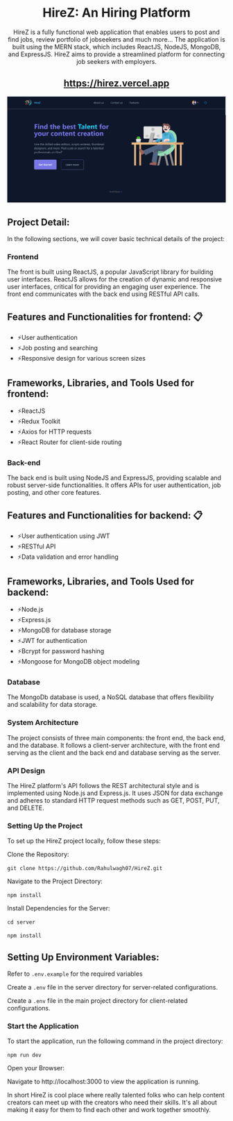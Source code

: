 <div align="center">
    <h1>HireZ: An Hiring Platform</h1>
    <p> HireZ is a fully functional web application that enables users to post and find jobs, review portfolio of jobseekers and much more... The application is built using the MERN stack, which includes ReactJS, NodeJS, MongoDB, and ExpressJS. HireZ aims to provide a streamlined platform for connecting job seekers with employers.</p>
    <h2>
        <a href="https://hirez.vercel.app">https://hirez.vercel.app</a>
    </h2>

<div align="center">
  <a href="https://hirez.vercel.app">
    <img alt="webcapture" src="/src/assets/webcapture.png" />
  </a>
</div>
</div>


## Project Detail:

In the following sections, we will cover basic technical details of the project:
 

### Frontend
The front  is built using ReactJS, a popular JavaScript library for building user interfaces. ReactJS allows for the creation of dynamic and responsive user interfaces, critical for providing an engaging user experience. The front end communicates with the back end using RESTful API calls.

 
## Features and Functionalities for frontend: 📋

- ⚡️User authentication
- ⚡️Job posting and searching
- ⚡️Responsive design for various screen sizes

## Frameworks, Libraries, and Tools Used for frontend:
 
- ⚡️ReactJS
- ⚡️Redux Toolkit
- ⚡️Axios for HTTP requests
- ⚡️React Router for client-side routing

### Back-end
The back end  is built using NodeJS and ExpressJS, providing scalable and robust server-side functionalities. It offers APIs for user authentication, job posting, and other core features.

## Features and Functionalities for backend: 📋


- ⚡️User authentication using JWT
- ⚡️RESTful API 
- ⚡️Data validation and error handling

## Frameworks, Libraries, and Tools Used for backend:


- ⚡️Node.js
- ⚡️Express.js
- ⚡️MongoDB for database storage
- ⚡️JWT for authentication
- ⚡️Bcrypt for password hashing
- ⚡️Mongoose for MongoDB object modeling

### Database
The MongoDb database is used, a NoSQL database that offers flexibility and scalability for data storage.

### System Architecture
The project consists of three main components: the front end, the back end, and the database. It follows a client-server architecture, with the front end serving as the client and the back end and database serving as the server.

### API Design
The HireZ platform's API follows the REST architectural style and is implemented using Node.js and Express.js. It uses JSON for data exchange and adheres to standard HTTP request methods such as GET, POST, PUT, and DELETE.


### Setting Up the Project
To set up the HireZ project locally, follow these steps:

Clone the Repository:

`git clone https://github.com/Rahulwagh07/HireZ.git`

Navigate to the Project Directory:

`npm install`

Install Dependencies for the Server:

`cd server`

`npm install`


## Setting Up Environment Variables:

Refer to `.env.example` for the required variables

Create a `.env` file in the server directory for server-related configurations.

Create a `.env` file in the main project directory for client-related configurations.

### Start the Application

To start the application, run the following command in the project directory:

`npm run dev`

Open your Browser:

Navigate to http://localhost:3000 to view the application is running.


 In short HireZ is cool place where really talented folks who can help  content creators  can meet up with the creators who need their skills. It's all about making it easy for them to find each other and work together smoothly.
